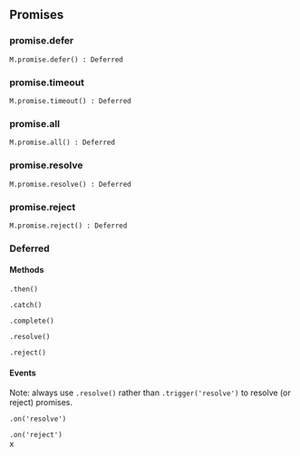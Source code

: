 ## Promises


### promise.defer
`M.promise.defer() : Deferred`

### promise.timeout
`M.promise.timeout() : Deferred`

### promise.all
`M.promise.all() : Deferred`

### promise.resolve
`M.promise.resolve() : Deferred`

### promise.reject
`M.promise.reject() : Deferred`


### Deferred

#### Methods

`.then()`  

`.catch()`  

`.complete()`  

`.resolve()`  

`.reject()`  

#### Events

Note: always use `.resolve()` rather than `.trigger('resolve')` to resolve (or reject) promises.

`.on('resolve')`  

`.on('reject')`  
x